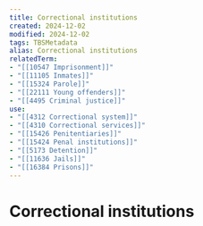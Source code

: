 ```yaml
---
title: Correctional institutions
created: 2024-12-02
modified: 2024-12-02
tags: TBSMetadata
alias: Correctional institutions
relatedTerm:
- "[[10547 Imprisonment]]"
- "[[11105 Inmates]]"
- "[[15324 Parole]]"
- "[[22111 Young offenders]]"
- "[[4495 Criminal justice]]"
use:
- "[[4312 Correctional system]]"
- "[[4310 Correctional services]]"
- "[[15426 Penitentiaries]]"
- "[[15424 Penal institutions]]"
- "[[5173 Detention]]"
- "[[11636 Jails]]"
- "[[16384 Prisons]]"
---
```

# Correctional institutions
